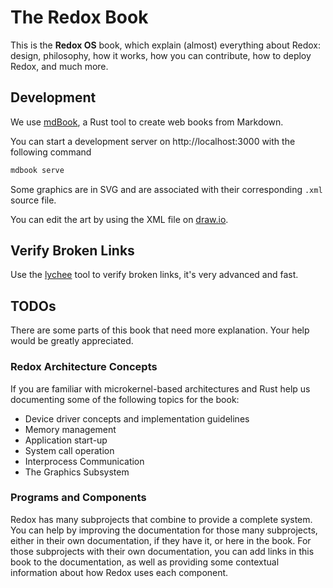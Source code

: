 # The Redox Book

This is the **Redox OS** book, which explain (almost) everything about Redox: design, philosophy, how it works, how you can contribute, how to deploy Redox, and much more.

## Development

We use [mdBook](https://github.com/rust-lang/mdBook), a Rust tool to create web books from Markdown.

You can start a development server on http://localhost:3000 with the following command

```sh
mdbook serve
```

Some graphics are in SVG and are associated with their corresponding `.xml` source file.

You can edit the art by using the XML file on [draw.io](https://www.draw.io/).

## Verify Broken Links

Use the [lychee](https://lychee.cli.rs/) tool to verify broken links, it's very advanced and fast.

## TODOs

There are some parts of this book that need more explanation. Your help would be greatly appreciated.

### Redox Architecture Concepts

If you are familiar with microkernel-based architectures and Rust help us documenting some of the following topics for the book:

- Device driver concepts and implementation guidelines
- Memory management
- Application start-up
- System call operation
- Interprocess Communication
- The Graphics Subsystem

### Programs and Components

Redox has many subprojects that combine to provide a complete system. You can help by improving the documentation for those many subprojects, either in their own documentation, if they have it, or here in the book. For those subprojects with their own documentation, you can add links in this book to the documentation, as well as providing some contextual information about how Redox uses each component.

